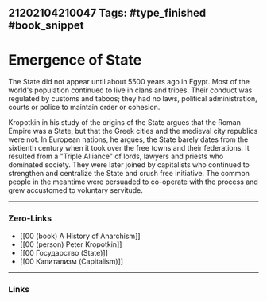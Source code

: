 21202104210047
Tags: #type_finished #book_snippet
---
# Emergence of State

The State did not appear until about 5500 years ago in Egypt. Most of the world's population continued to live in clans and tribes. Their conduct was regulated by customs and taboos; they had no laws, political administration, courts or police to maintain order or cohesion.

Kropotkin in his study of the origins of the State argues that the Roman Empire was a State, but that the Greek cities and the medieval city republics were not. In European nations, he argues, the State barely dates from the sixtienth century when it took over the free towns and their federations. It resulted from a "Triple Alliance" of lords, lawyers and priests who dominated society. They were later joined by capitalists who continued to strengthen and centralize the State and crush free initiative. The common people in the meantime were persuaded to co-operate with the process and grew accustomed to voluntary servitude. 

---
### Zero-Links
- [[00 (book) A History of Anarchism]]
- [[00 (person) Peter Kropotkin]]
- [[00 Государство (State)]]
- [[00 Капитализм (Capitalism)]]
---
### Links